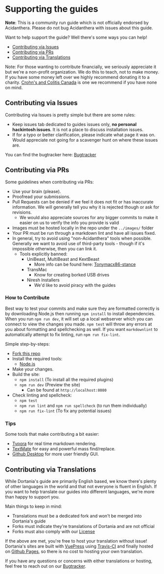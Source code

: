 # Supporting the guides

**Note**: This is a community run guide which is not officially endorsed by Acidanthera. Please do not bug Acidanthera with issues about this guide.

Want to help support the guide? Well there's some ways you can help!

* [Contributing via Issues](#contributing-via-issues)
* [Contributing via PRs](#contributing-via-prs)
* [Contributing via Translations](#contributing-via-translations)

Note: For those wanting to contribute financially, we seriously appreciate it but we're a non-profit organization. We do this to teach, not to make money. If you have some money left over we highly recommend donating it to a charity. [Crohn's and Colitis Canada](https://crohnsandcolitis.donorportal.ca/Donation/DonationDetails.aspx?L=en-CA&G=159&F=1097&T=GENER) is one we recommend if you have none on mind.

## Contributing via Issues

 Contributing via Issues is pretty simple but there are some rules:

* Keep issues tab dedicated to guides issues only, **no personal hackintosh issues**. It is not a place to discuss installation issues.
* If for a typo or better clarification, please indicate what page it was on. Would appreciate not going for a scavenger hunt on where these issues are.

You can find the bugtracker here: [Bugtracker](https://github.com/dortania/bugtracker)

## Contributing via PRs

Some guidelines when contributing via PRs:

* Use your brain (please).
* Proofread your submissions.
* Pull Requests can be denied if we feel it does not fit or has inaccurate information. We will generally tell you why it is rejected though or ask for revisions.
  * We would also appreciate sources for any bigger commits to make it easier on us to verify the info you provide is valid
* Images must be hosted locally in the repo under the `../images/` folder
* Your PR must be run through a markdown lint and have all issues fixed.
* In general, try to avoid using "non-Acidanthera" tools when possible. Generally we want to avoid use of third-party tools  - though if it's impossible otherwise, then you can link it.
  * Tools explicitly banned:
    * UniBeast, MultiBeast and KextBeast
      * More info can be found here: [Tonymacx86-stance](https://github.com/khronokernel/Tonymcx86-stance)
    * TransMac
      * Know for creating borked USB drives
    * Niresh Installers
      * We'd like to avoid piracy with the guides

### How to Contribute

Best way to test your commits and make sure they are formatted correctly is by downloading Node.js then running `npm install` to install dependencies. When you run `npm run dev`, it will set up a local webserver which you can connect to view the changes you made. `npm test` will throw any errors at you about formatting and spellchecking as well. If you want `markdownlint` to automatically attempt to fix linting, run `npm run fix-lint`.

Simple step-by-steps:

* [Fork this repo](https://github.com/dortania/OpenCore-Install-Guide/fork/)
* Install the required tools:
  * [Node.js](https://nodejs.org/)
* Make your changes.
* Build the site:
  * `npm install` (To install all the required plugins)
  * `npm run dev` (Preview the site)
    * Can be found at `http://localhost:8080`
* Check linting and spellcheck:
  * `npm test`
  * `npm run lint` and `npm run spellcheck` (to run them individually)
  * `npm run fix-lint` (To fix any potential issues)

### Tips

Some tools that make contributing a bit easier:

* [Typora](https://typora.io) for real time markdown rendering.
* [TextMate](https://macromates.com) for easy and powerful mass find/replace.
* [Github Desktop](https://desktop.github.com) for more user friendly GUI.

## Contributing via Translations

While Dortania's guide are primarily English based, we know there's plenty of other languages in the world and that not everyone is fluent in English. If you want to help translate our guides into different languages, we're more than happy to support you.

Main things to keep in mind:

* Translations must be a dedicated fork and won't be merged into Dortania's guide
* Forks must indicate they're translations of Dortania and are not official
* Forks must also comply with our [License](LICENSE.md)

If the above are met, you're free to host your translation without issue! Dortania's sites are built with [VuePress](https://vuepress.vuejs.org) using [Travis-CI](https://travis-ci.org) and finally hosted on [Github Pages](https://pages.github.com), so there is no cost to hosting your own translation.

If you have any questions or concerns with either translations or hosting, feel free to reach out on our [Bugtracker](https://github.com/dortania/bugtracker).
